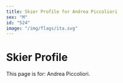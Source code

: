 ```yaml
---
title: Skier Profile for Andrea Piccoliori
sex: "M"
id: "524"
image: "/img/flags/ita.svg" 
---
```


# Skier Profile

This page is for: Andrea Piccoliori.
    